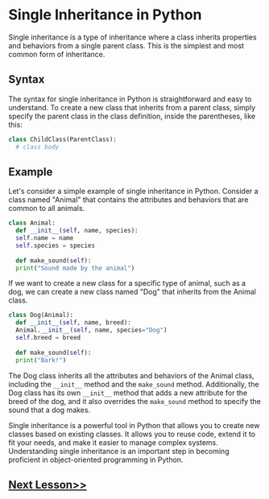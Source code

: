 # Single Inheritance in Python
Single inheritance is a type of inheritance where a class inherits properties and behaviors from a single parent class. This is the simplest and most common form of inheritance.

## Syntax
The syntax for single inheritance in Python is straightforward and easy to understand. To create a new class that inherits from a parent class, simply specify the parent class in the class definition, inside the parentheses, like this:

```python
class ChildClass(ParentClass):
  # class body

```

## Example
Let's consider a simple example of single inheritance in Python. Consider a class named "Animal" that contains the attributes and behaviors that are common to all animals.
```python
class Animal:
  def __init__(self, name, species):
  self.name = name
  self.species = species
  
  def make_sound(self):
  print("Sound made by the animal")
```

If we want to create a new class for a specific type of animal, such as a dog, we can create a new class named "Dog" that inherits from the Animal class.

```python
class Dog(Animal):
  def __init__(self, name, breed):
  Animal.__init__(self, name, species="Dog")
  self.breed = breed
  
  def make_sound(self):
  print("Bark!")
```
The Dog class inherits all the attributes and behaviors of the Animal class, including the `__init__` method and the `make_sound` method. Additionally, the Dog class has its own `__init__` method that adds a new attribute for the breed of the dog, and it also overrides the `make_sound` method to specify the sound that a dog makes.


Single inheritance is a powerful tool in Python that allows you to create new classes based on existing classes. It allows you to reuse code, extend it to fit your needs, and make it easier to manage complex systems. Understanding single inheritance is an important step in becoming proficient in object-oriented programming in Python.
## [Next Lesson>>](https://replit.com/@codewithharry/79-Day-79-Multiple-Inheritance)
